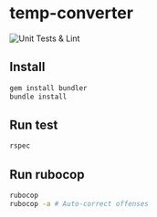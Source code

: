 # temp-converter

![Unit Tests & Lint](https://github.com/max-konin/ruby-starter-project/workflows/Unit%20Tests%20&%20Lint/badge.svg)

## Install

```bash
gem install bundler
bundle install
```

## Run test

```bash
rspec
```

## Run rubocop

```bash
rubocop
rubocop -a # Auto-correct offenses
```
